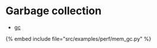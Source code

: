 # Garbage collection

* [gc](https://docs.python.org/library/gc.html)

{% embed include file="src/examples/perf/mem_gc.py" %}






